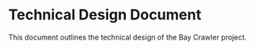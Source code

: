 # Technical Design Document

This document outlines the technical design of the Bay Crawler project.